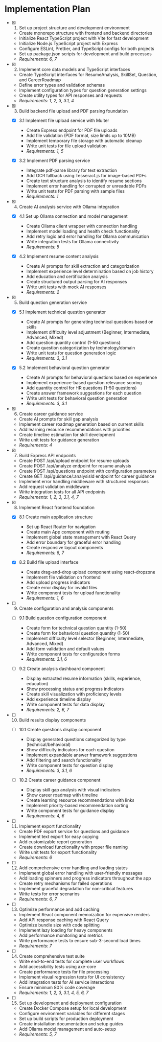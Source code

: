 # Implementation Plan

- [x] 1. Set up project structure and development environment

  - Create monorepo structure with frontend and backend directories
  - Initialize React TypeScript project with Vite for fast development
  - Initialize Node.js TypeScript project with Express
  - Configure ESLint, Prettier, and TypeScript configs for both projects
  - Set up package.json scripts for development and build processes
  - _Requirements: 6, 7_

- [x] 2. Implement core data models and TypeScript interfaces

  - Create TypeScript interfaces for ResumeAnalysis, SkillSet, Question, and CareerRoadmap
  - Define error types and validation schemas
  - Implement configuration types for question generation settings
  - Create utility types for API responses and requests
  - _Requirements: 1, 2, 3, 3.1, 4_

- [x] 3. Build backend file upload and PDF parsing foundation

  - [x] 3.1 Implement file upload service with Multer

    - Create Express endpoint for PDF file uploads
    - Add file validation (PDF format, size limits up to 10MB)
    - Implement temporary file storage with automatic cleanup
    - Write unit tests for file upload validation
    - _Requirements: 1, 5_

  - [x] 3.2 Implement PDF parsing service

    - Integrate pdf-parse library for text extraction
    - Add OCR fallback using Tesseract.js for image-based PDFs
    - Create text structure analysis to identify resume sections
    - Implement error handling for corrupted or unreadable PDFs
    - Write unit tests for PDF parsing with sample files
    - _Requirements: 1_

- [x] 4. Create AI analysis service with Ollama integration

  - [x] 4.1 Set up Ollama connection and model management

    - Create Ollama client wrapper with connection handling
    - Implement model loading and health check functionality
    - Add retry logic and error handling for Ollama communication
    - Write integration tests for Ollama connectivity
    - _Requirements: 5_

  - [x] 4.2 Implement resume content analysis

    - Create AI prompts for skill extraction and categorization
    - Implement experience level determination based on job history
    - Add education and certification analysis
    - Create structured output parsing for AI responses
    - Write unit tests with mock AI responses
    - _Requirements: 2_

- [x] 5. Build question generation service

  - [x] 5.1 Implement technical question generator

    - Create AI prompts for generating technical questions based on skills
    - Implement difficulty level adjustment (Beginner, Intermediate, Advanced, Mixed)
    - Add question quantity control (1-50 questions)
    - Create question categorization by technology/domain
    - Write unit tests for question generation logic
    - _Requirements: 3, 3.1_

  - [x] 5.2 Implement behavioral question generator

    - Create AI prompts for behavioral questions based on experience
    - Implement experience-based question relevance scoring
    - Add quantity control for HR questions (1-50 questions)
    - Create answer framework suggestions for each question
    - Write unit tests for behavioral question generation
    - _Requirements: 3, 3.1_

- [x] 6. Create career guidance service

  - Create AI prompts for skill gap analysis
  - Implement career roadmap generation based on current skills
  - Add learning resource recommendations with priorities
  - Create timeline estimation for skill development
  - Write unit tests for guidance generation
  - _Requirements: 4_

- [x] 7. Build Express API endpoints

  - Create POST /api/upload endpoint for resume uploads
  - Create POST /api/analyze endpoint for resume analysis
  - Create POST /api/questions endpoint with configuration parameters
  - Create GET /api/guidance/:analysisId endpoint for career guidance
  - Implement error handling middleware with structured responses
  - Add request validation middleware
  - Write integration tests for all API endpoints
  - _Requirements: 1, 2, 3, 3.1, 4, 7_

- [x] 8. Implement React frontend foundation

  - [x] 8.1 Create main application structure

    - Set up React Router for navigation
    - Create main App component with routing
    - Implement global state management with React Query
    - Add error boundary for graceful error handling
    - Create responsive layout components
    - _Requirements: 6, 7_

  - [x] 8.2 Build file upload interface

    - Create drag-and-drop upload component using react-dropzone
    - Implement file validation on frontend
    - Add upload progress indicators
    - Create error display for invalid files
    - Write component tests for upload functionality
    - _Requirements: 1, 6_

- [ ] 9. Create configuration and analysis components

  - [ ] 9.1 Build question configuration component

    - Create form for technical question quantity (1-50)
    - Create form for behavioral question quantity (1-50)
    - Implement difficulty level selector (Beginner, Intermediate, Advanced, Mixed)
    - Add form validation and default values
    - Write component tests for configuration forms
    - _Requirements: 3.1, 6_

  - [ ] 9.2 Create analysis dashboard component
    - Display extracted resume information (skills, experience, education)
    - Show processing status and progress indicators
    - Create skill visualization with proficiency levels
    - Add experience timeline display
    - Write component tests for data display
    - _Requirements: 2, 6, 7_

- [ ] 10. Build results display components

  - [ ] 10.1 Create questions display component

    - Display generated questions categorized by type (technical/behavioral)
    - Show difficulty indicators for each question
    - Implement expandable answer framework suggestions
    - Add filtering and search functionality
    - Write component tests for question display
    - _Requirements: 3, 3.1, 6_

  - [ ] 10.2 Create career guidance component
    - Display skill gap analysis with visual indicators
    - Show career roadmap with timeline
    - Create learning resource recommendations with links
    - Implement priority-based recommendation sorting
    - Write component tests for guidance display
    - _Requirements: 4, 6_

- [ ] 11. Implement export functionality

  - Create PDF export service for questions and guidance
  - Implement text export for easy copying
  - Add customizable report generation
  - Create download functionality with proper file naming
  - Write unit tests for export functionality
  - _Requirements: 6_

- [ ] 12. Add comprehensive error handling and loading states

  - Implement global error handling with user-friendly messages
  - Add loading spinners and progress indicators throughout the app
  - Create retry mechanisms for failed operations
  - Implement graceful degradation for non-critical features
  - Write tests for error scenarios
  - _Requirements: 6, 7_

- [ ] 13. Optimize performance and add caching

  - Implement React component memoization for expensive renders
  - Add API response caching with React Query
  - Optimize bundle size with code splitting
  - Implement lazy loading for heavy components
  - Add performance monitoring and metrics
  - Write performance tests to ensure sub-3-second load times
  - _Requirements: 7_

- [ ] 14. Create comprehensive test suite

  - Write end-to-end tests for complete user workflows
  - Add accessibility tests using axe-core
  - Create performance tests for file processing
  - Implement visual regression tests for UI consistency
  - Add integration tests for AI service interactions
  - Ensure minimum 80% code coverage
  - _Requirements: 1, 2, 3, 3.1, 4, 5, 6, 7_

- [ ] 15. Set up development and deployment configuration
  - Create Docker Compose setup for local development
  - Configure environment variables for different stages
  - Set up build scripts for production deployment
  - Create installation documentation and setup guides
  - Add Ollama model management and auto-setup
  - _Requirements: 5, 7_
